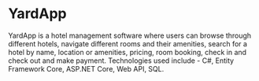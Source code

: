 # YardApp
YardApp is a hotel management software where users can browse through different hotels, navigate different rooms and their amenities, search for a hotel by name, location or amenities, pricing, room booking, check in and check out and make payment. Technologies used include - C#, Entity Framework Core, ASP.NET Core, Web API, SQL.
